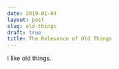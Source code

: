 ```yaml
---
date: 2019-01-04
layout: post
slug: old-things
draft: true
title: The Relevance of Old Things
---
```


I like old things.
